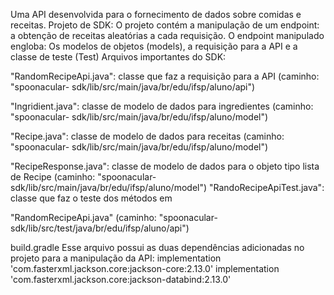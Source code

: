Uma API desenvolvida para o fornecimento de dados sobre comidas e receitas. Projeto de SDK: O projeto contém a manipulação de um endpoint: a obtenção de receitas aleatórias a cada requisição. O endpoint manipulado engloba: Os modelos de objetos (models), a requisição para a API e a classe de teste (Test) Arquivos importantes do SDK:

"RandomRecipeApi.java": classe que faz a requisição para a API (caminho: "spoonacular- sdk/lib/src/main/java/br/edu/ifsp/aluno/api")

"Ingridient.java": classe de modelo de dados para ingredientes (caminho: "spoonacular- sdk/lib/src/main/java/br/edu/ifsp/aluno/model")

"Recipe.java": classe de modelo de dados para receitas (caminho: "spoonacular- sdk/lib/src/main/java/br/edu/ifsp/aluno/model")

"RecipeResponse.java": classe de modelo de dados para o objeto tipo lista de Recipe (caminho: "spoonacular-sdk/lib/src/main/java/br/edu/ifsp/aluno/model") "RandoRecipeApiTest.java": classe que faz o teste dos métodos em

"RandomRecipeApi.java" (caminho: "spoonacular- sdk/lib/src/test/java/br/edu/ifsp/aluno/api")

build.gradle Esse arquivo possui as duas dependências adicionadas no projeto para a manipulação da API: implementation 'com.fasterxml.jackson.core:jackson-core:2.13.0' implementation 'com.fasterxml.jackson.core:jackson-databind:2.13.0'

